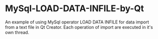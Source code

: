 # MySql-LOAD-DATA-INFILE-by-Qt
An example of using MySql operator LOAD DATA INFILE for data import from a text file in Qt Creator.
Each operation of import are executed in it's own thread.
